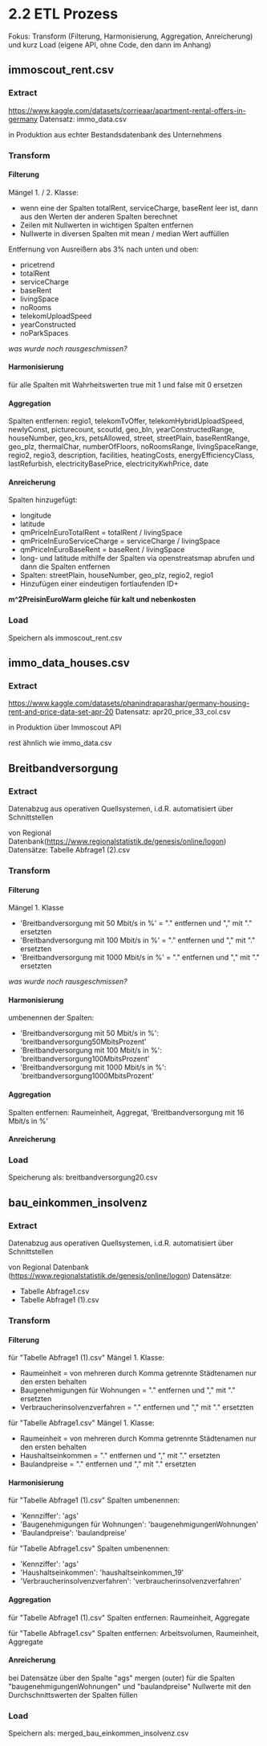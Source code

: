 # 2.2 ETL Prozess

Fokus: Transform (Filterung, Harmonisierung, Aggregation, Anreicherung) und kurz Load (eigene API, ohne Code, den dann im Anhang)

## immoscout\_rent.csv

### Extract

https://www.kaggle.com/datasets/corrieaar/apartment-rental-offers-in-germany Datensatz: immo\_data.csv

in Produktion aus echter Bestandsdatenbank des Unternehmens

### Transform

#### Filterung

Mängel 1. / 2. Klasse:

* wenn eine der Spalten totalRent, serviceCharge, baseRent leer ist, dann aus den Werten der anderen Spalten berechnet
* Zeilen mit Nullwerten in wichtigen Spalten entfernen
* Nullwerte in diversen Spalten mit mean / median Wert auffüllen

Entfernung von Ausreißern abs 3% nach unten und oben:

* pricetrend
* totalRent
* serviceCharge
* baseRent
* livingSpace
* noRooms
* telekomUploadSpeed
* yearConstructed
* noParkSpaces

_was wurde noch rausgeschmissen?_

#### Harmonisierung

für alle Spalten mit Wahrheitswerten true mit 1 und false mit 0 ersetzen

#### Aggregation

Spalten entfernen: regio1, telekomTvOffer, telekomHybridUploadSpeed, newlyConst, picturecount, scoutId, geo\_bln, yearConstructedRange, houseNumber, geo\_krs, petsAllowed, street, streetPlain, baseRentRange, geo\_plz, thermalChar, numberOfFloors, noRoomsRange, livingSpaceRange, regio2, regio3, description, facilities, heatingCosts, energyEfficiencyClass, lastRefurbish, electricityBasePrice, electricityKwhPrice, date

#### Anreicherung

Spalten hinzugefügt:

* longitude
* latitude
* qmPriceInEuroTotalRent = totalRent / livingSpace
* qmPriceInEuroServiceCharge = serviceCharge / livingSpace
* qmPriceInEuroBaseRent = baseRent / livingSpace
* long- und latitude mithilfe der Spalten via openstreatsmap abrufen und dann die Spalten entfernen
* Spalten: streetPlain, houseNumber, geo\_plz, regio2, regio1
* Hinzufügen einer eindeutigen fortlaufenden ID+

**m^2PreisinEuroWarm gleiche für kalt und nebenkosten**

### Load

Speichern als immoscout\_rent.csv

## immo\_data\_houses.csv

### Extract

https://www.kaggle.com/datasets/phanindraparashar/germany-housing-rent-and-price-data-set-apr-20 Datensatz: apr20\_price\_33\_col.csv

in Produktion über Immoscout API

rest ähnlich wie immo\_data.csv

## Breitbandversorgung&#x20;

### Extract

Datenabzug aus operativen Quellsystemen, i.d.R. automatisiert über Schnittstellen

von Regional Datenbank(https://www.regionalstatistik.de/genesis/online/logon) Datensätze: Tabelle Abfrage1 (2).csv

### Transform

#### Filterung

Mängel 1. Klasse

* 'Breitbandversorgung mit 50 Mbit/s in %' = "." entfernen und "," mit "." ersetzten
* 'Breitbandversorgung mit 100 Mbit/s in %' = "." entfernen und "," mit "." ersetzten
* 'Breitbandversorgung mit 1000 Mbit/s in %' = "." entfernen und "," mit "." ersetzten

_was wurde noch rausgeschmissen?_

#### Harmonisierung

umbenennen der Spalten:

* 'Breitbandversorgung mit 50 Mbit/s in %': 'breitbandversorgung50MbitsProzent'
* 'Breitbandversorgung mit 100 Mbit/s in %': 'breitbandversorgung100MbitsProzent'
* 'Breitbandversorgung mit 1000 Mbit/s in %': 'breitbandversorgung1000MbitsProzent'

#### Aggregation

Spalten entfernen: Raumeinheit, Aggregat, 'Breitbandversorgung mit 16 Mbit/s in %'

#### Anreicherung

### Load

Speicherung als: breitbandversorgung20.csv

## bau\_einkommen\_insolvenz&#x20;

### Extract

Datenabzug aus operativen Quellsystemen, i.d.R. automatisiert über Schnittstellen

von Regional Datenbank (https://www.regionalstatistik.de/genesis/online/logon) Datensätze:

* Tabelle Abfrage1.csv
* Tabelle Abfrage1 (1).csv

### Transform

#### Filterung

für "Tabelle Abfrage1 (1).csv" Mängel 1. Klasse:

* Raumeinheit = von mehreren durch Komma getrennte Städtenamen nur den ersten behalten
* Baugenehmigungen für Wohnungen = "." entfernen und "," mit "." ersetzten
* Verbraucherinsolvenzverfahren = "." entfernen und "," mit "." ersetzten

für "Tabelle Abfrage1.csv" Mängel 1. Klasse:

* Raumeinheit = von mehreren durch Komma getrennte Städtenamen nur den ersten behalten
* Haushaltseinkommen = "." entfernen und "," mit "." ersetzten
* Baulandpreise = "." entfernen und "," mit "." ersetzten

#### Harmonisierung

für "Tabelle Abfrage1 (1).csv" Spalten umbenennen:

* 'Kennziffer': 'ags'
* 'Baugenehmigungen für Wohnungen': 'baugenehmigungenWohnungen'
* 'Baulandpreise': 'baulandpreise'

für "Tabelle Abfrage1.csv" Spalten umbenennen:

* 'Kennziffer': 'ags'
* 'Haushaltseinkommen': 'haushaltseinkommen\_19'
* 'Verbraucherinsolvenzverfahren': 'verbraucherinsolvenzverfahren'

#### Aggregation

für "Tabelle Abfrage1 (1).csv" Spalten entfernen: Raumeinheit, Aggregate

für "Tabelle Abfrage1.csv" Spalten entfernen: Arbeitsvolumen, Raumeinheit, Aggregate

#### Anreicherung

bei Datensätze über den Spalte "ags" mergen (outer) für die Spalten "baugenehmigungenWohnungen" und "baulandpreise" Nullwerte mit den Durchschnittswerten der Spalten füllen

### Load

Speichern als: merged\_bau\_einkommen\_insolvenz.csv
